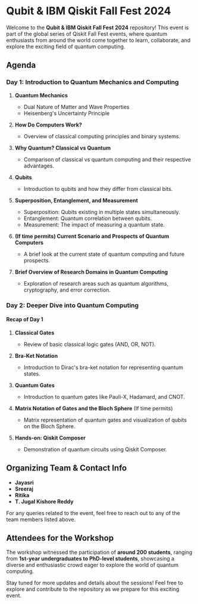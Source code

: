 
# Qubit & IBM Qiskit Fall Fest 2024

Welcome to the **Qubit & IBM Qiskit Fall Fest 2024** repository! This event is part of the global series of Qiskit Fall Fest events, where quantum enthusiasts from around the world come together to learn, collaborate, and explore the exciting field of quantum computing.

## Agenda

### **Day 1: Introduction to Quantum Mechanics and Computing**

1. **Quantum Mechanics**
   - Dual Nature of Matter and Wave Properties
   - Heisenberg's Uncertainty Principle

2. **How Do Computers Work?**
   - Overview of classical computing principles and binary systems.

3. **Why Quantum? Classical vs Quantum**
   - Comparison of classical vs quantum computing and their respective advantages.

4. **Qubits**
   - Introduction to qubits and how they differ from classical bits.

5. **Superposition, Entanglement, and Measurement**
   - Superposition: Qubits existing in multiple states simultaneously.
   - Entanglement: Quantum correlation between qubits.
   - Measurement: The impact of measuring a quantum state.

6. **(If time permits) Current Scenario and Prospects of Quantum Computers**
   - A brief look at the current state of quantum computing and future prospects.

7. **Brief Overview of Research Domains in Quantum Computing**
   - Exploration of research areas such as quantum algorithms, cryptography, and error correction.

### **Day 2: Deeper Dive into Quantum Computing**

#### **Recap of Day 1**

1. **Classical Gates**
   - Review of basic classical logic gates (AND, OR, NOT).

2. **Bra-Ket Notation**
   - Introduction to Dirac's bra-ket notation for representing quantum states.

3. **Quantum Gates**
   - Introduction to quantum gates like Pauli-X, Hadamard, and CNOT.

4. **Matrix Notation of Gates and the Bloch Sphere** (If time permits)
   - Matrix representation of quantum gates and visualization of qubits on the Bloch Sphere.

5. **Hands-on: Qiskit Composer**
   - Demonstration of quantum circuits using Qiskit Composer.

## Organizing Team & Contact Info

- **Jayasri**
- **Sreeraj**
- **Ritika**
- **T. Jugal Kishore Reddy**

For any queries related to the event, feel free to reach out to any of the team members listed above.

## Attendees for the Workshop

The workshop witnessed the participation of **around 200 students**, ranging from **1st-year undergraduates to PhD-level students**, showcasing a diverse and enthusiastic crowd eager to explore the world of quantum computing.

Stay tuned for more updates and details about the sessions! Feel free to explore and contribute to the repository as we prepare for this exciting event.
